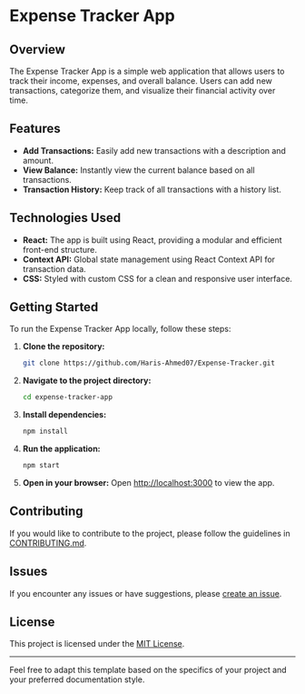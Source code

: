 # Expense Tracker App

## Overview

The Expense Tracker App is a simple web application that allows users to track their income, expenses, and overall balance. Users can add new transactions, categorize them, and visualize their financial activity over time.

## Features

- **Add Transactions:** Easily add new transactions with a description and amount.
- **View Balance:** Instantly view the current balance based on all transactions.
- **Transaction History:** Keep track of all transactions with a history list.

## Technologies Used

- **React:** The app is built using React, providing a modular and efficient front-end structure.
- **Context API:** Global state management using React Context API for transaction data.
- **CSS:** Styled with custom CSS for a clean and responsive user interface.

## Getting Started

To run the Expense Tracker App locally, follow these steps:

1. **Clone the repository:**
   ```bash
   git clone https://github.com/Haris-Ahmed07/Expense-Tracker.git
   ```

2. **Navigate to the project directory:**
   ```bash
   cd expense-tracker-app
   ```

3. **Install dependencies:**
   ```bash
   npm install
   ```

4. **Run the application:**
   ```bash
   npm start
   ```

5. **Open in your browser:**
   Open [http://localhost:3000](http://localhost:3000) to view the app.

## Contributing

If you would like to contribute to the project, please follow the guidelines in [CONTRIBUTING.md](CONTRIBUTING.md).

## Issues

If you encounter any issues or have suggestions, please [create an issue](https://github.com/your-username/expense-tracker-app/issues).

## License

This project is licensed under the [MIT License](LICENSE).


---

Feel free to adapt this template based on the specifics of your project and your preferred documentation style.
